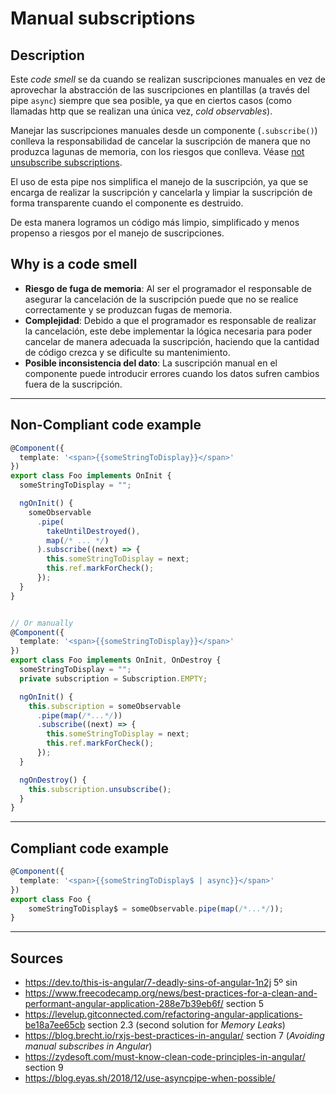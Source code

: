 # Manual subscriptions
## Description
Este *code smell* se da cuando se realizan suscripciones manuales en vez de aprovechar la abstracción de las suscripciones en plantillas (a través del pipe `async`) siempre que sea posible, ya que en ciertos casos (como llamadas http que se realizan una única vez, *cold observables*).

Manejar las suscripciones manuales desde un componente (`.subscribe()`) conlleva la responsabilidad de cancelar la suscripción de manera que no produzca lagunas de memoria, con los riesgos que conlleva. Véase [not unsubscribe subscriptions](not_unsubscribe_subscriptions.md).

El uso de esta pipe nos simplifica el manejo de la suscripción, ya que se encarga de realizar la suscripción y cancelarla y limpiar la suscripción de forma transparente cuando el componente es destruido.

De esta manera logramos un código más limpio, simplificado y menos propenso a riesgos por el manejo de suscripciones.

## Why is a code smell
- **Riesgo de fuga de memoria**: Al ser el programador el responsable de asegurar la cancelación de la suscripción puede que no se realice correctamente y se produzcan fugas de memoria.
- **Complejidad**: Debido a que el programador es responsable de realizar la cancelación, este debe implementar la lógica necesaria para poder cancelar de manera adecuada la suscripción, haciendo que la cantidad de código crezca y se dificulte su mantenimiento.
- **Posible inconsistencia del dato**: La suscripción manual en el componente puede introducir errores cuando los datos sufren cambios fuera de la suscripción.

---
## Non-Compliant code example
```typescript
@Component({
  template: '<span>{{someStringToDisplay}}</span>'
})
export class Foo implements OnInit {
  someStringToDisplay = "";

  ngOnInit() {
    someObservable
      .pipe(
        takeUntilDestroyed(), 
        map(/* ... */)
      ).subscribe((next) => {
        this.someStringToDisplay = next;
        this.ref.markForCheck();
      });
  }
}


// Or manually
@Component({
  template: '<span>{{someStringToDisplay}}</span>'
})
export class Foo implements OnInit, OnDestroy {
  someStringToDisplay = "";
  private subscription = Subscription.EMPTY;

  ngOnInit() {
    this.subscription = someObservable
      .pipe(map(/*...*/))
      .subscribe((next) => {
        this.someStringToDisplay = next;
        this.ref.markForCheck();
      });
  }

  ngOnDestroy() {
    this.subscription.unsubscribe();
  }
}

``` 
---
## Compliant code example
```typescript
@Component({
  template: '<span>{{someStringToDisplay$ | async}}</span>'
})
export class Foo {
    someStringToDisplay$ = someObservable.pipe(map(/*...*/));
}
```

[1]:https://zydesoft.com/must-know-clean-code-principles-in-angular/
[2]:https://blog.eyas.sh/2018/12/use-asyncpipe-when-possible/

----
## Sources
- https://dev.to/this-is-angular/7-deadly-sins-of-angular-1n2j 5º sin
- https://www.freecodecamp.org/news/best-practices-for-a-clean-and-performant-angular-application-288e7b39eb6f/ section 5
- https://levelup.gitconnected.com/refactoring-angular-applications-be18a7ee65cb section 2.3 (second solution for *Memory Leaks*)
- https://blog.brecht.io/rxjs-best-practices-in-angular/ section 7 (*Avoiding manual subscribes in Angular*)
- https://zydesoft.com/must-know-clean-code-principles-in-angular/ section 9
- https://blog.eyas.sh/2018/12/use-asyncpipe-when-possible/